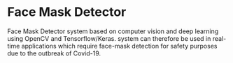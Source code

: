 # Face Mask Detector 
 Face Mask Detector  system based on computer vision and deep learning using OpenCV and Tensorflow/Keras. system can therefore be used in real-time applications which require face-mask detection for safety purposes due to the outbreak of Covid-19.
